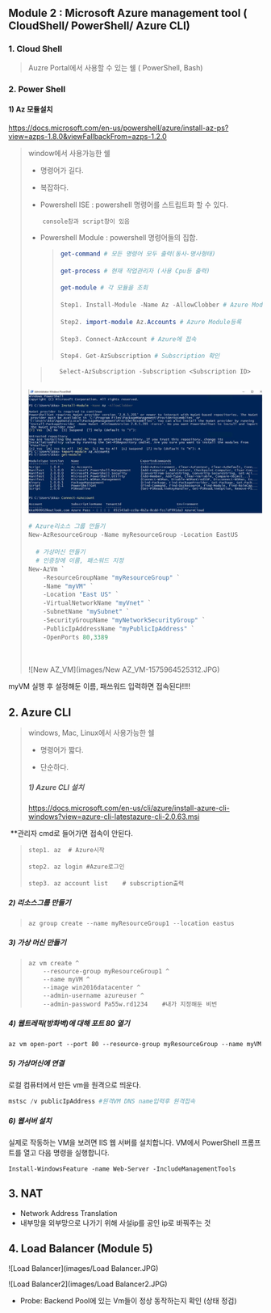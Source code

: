 ##  Module 2 : Microsoft Azure management tool ( CloudShell/ PowerShell/ Azure CLI)

### 1. Cloud Shell 

> Auzre Portal에서 사용할 수 있는 쉘 ( PowerShell, Bash)



### 2. Power Shell

#### 1) Az 모듈설치 

https://docs.microsoft.com/en-us/powershell/azure/install-az-ps?view=azps-1.8.0&viewFallbackFrom=azps-1.2.0



> window에서 사용가능한 쉘
>
> * 명령어가 길다.
>
> * 복잡하다.
>
> * Powershell ISE : powershell 명령어를 스트립트화 할 수 있다.
>
>   ​                             `console창과 script창이 있음`
>
> * Powershell Module : powershell 명령어들의 집합.
>
>   
>
>   > ```powershell
>   > get-command # 모든 명령어 모두 출력(동사-명사형태)
>   > 
>   > get-process # 현재 작업관리자 (사용 Cpu등 출력)
>   > 
>   > get-module # 각 모듈을 조회
>   > 
>   > Step1. Install-Module -Name Az -AllowClobber # Azure Module설치
>   > 
>   > Step2. import-module Az.Accounts # Azure Module등록
>   > 
>   > Step3. Connect-AzAccount # Azure에 접속
>   > 
>   > Step4. Get-AzSubscription # Subscription 확인
> >        Select-AzSubscription -Subscription <Subscription ID> 
>   > 
>   > ```
>   >
>   
>   ![importmoduleAZ](images/importmoduleAZ.JPG)
>
> ```powershell
> # Azure리소스 그룹 만들기
> New-AzResourceGroup -Name myResourceGroup -Location EastUS 
> 
>   # 가상머신 만들기 
>   # 인증창에 이름, 패스워드 지정
> New-AzVm `
>     -ResourceGroupName "myResourceGroup" `
>     -Name "myVM" `
>     -Location "East US" `
>     -VirtualNetworkName "myVnet" `
>     -SubnetName "mySubnet" `
>     -SecurityGroupName "myNetworkSecurityGroup" `
>     -PublicIpAddressName "myPublicIpAddress" `
>     -OpenPorts 80,3389 
>   
>     
> ```
>
> ![New AZ_VM](images/New AZ_VM-1575964525312.JPG)



myVM 실행 후 설정해둔 이름, 패쓰워드 입력하면 접속된다!!!!



## 2. Azure CLI

> windows, Mac, Linux에서 사용가능한 쉘 
>
> * 명령어가 짧다.
>
> * 단순하다.
>
>   
>
> ##### 1) Azure CLI 설치
>
> https://docs.microsoft.com/en-us/cli/azure/install-azure-cli-windows?view=azure-cli-latestazure-cli-2.0.63.msi 
>
> 

​     **관리자 cmd로 들어가면 접속이 안된다. 

> ```shell
> step1. az  # Azure시작
> 
> step2. az login #Azure로그인
> 
> step3. az account list	# subscription출력
> ```



#####     2) 리소스그룹 만들기

> ```shell
> az group create --name myResourceGroup1 --location eastus 
> ```



#####      3) 가상 머신 만들기

> ```shell
> az vm create ^
>     --resource-group myResourceGroup1 ^
>     --name myVM ^
>     --image win2016datacenter ^
>     --admin-username azureuser ^
>     --admin-password Pa55w.rd1234    #내가 지정해둔 비번
> ```



##### 4) 웹트레픽(방화벽)에 대해 포트 80 열기

```shell
az vm open-port --port 80 --resource-group myResourceGroup --name myVM
```



##### 5) 가상머신에 연결

로컬 컴퓨터에서 만든 vm을 원격으로 띄운다.

```powershell
mstsc /v publicIpAddress #원격VM DNS name입력후 원격접속
```



##### 6) 웹서버 설치

실제로 작동하는 VM을 보려면 IIS 웹 서버를 설치합니다. VM에서 PowerShell 프롬프트를 열고 다음 명령을 실행합니다.

```shell
Install-WindowsFeature -name Web-Server -IncludeManagementTools
```



## 3. NAT

* Network Address Translation
* 내부망을 외부망으로 나가기 위해 사설ip를 공인 ip로 바꿔주는 것



## 4. Load Balancer (Module 5)

![Load Balancer](images/Load Balancer.JPG)



![Load Balancer2](images/Load Balancer2.JPG)

* Probe: Backend Pool에 있는 Vm들이 정상 동작하는지 확인 (상태 정검)





